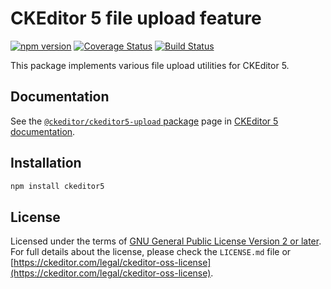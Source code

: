 CKEditor&nbsp;5 file upload feature
========================================

[![npm version](https://badge.fury.io/js/%40ckeditor%2Fckeditor5-upload.svg)](https://www.npmjs.com/package/@ckeditor/ckeditor5-upload)
[![Coverage Status](https://coveralls.io/repos/github/ckeditor/ckeditor5/badge.svg?branch=master)](https://coveralls.io/github/ckeditor/ckeditor5?branch=master)
[![Build Status](https://travis-ci.com/ckeditor/ckeditor5.svg?branch=master)](https://app.travis-ci.com/github/ckeditor/ckeditor5)

This package implements various file upload utilities for CKEditor&nbsp;5.

## Documentation

See the [`@ckeditor/ckeditor5-upload` package](https://ckeditor.com/docs/ckeditor5/latest/api/upload.html) page in [CKEditor&nbsp;5 documentation](https://ckeditor.com/docs/ckeditor5/latest/).

## Installation

```bash
npm install ckeditor5
```

## License

Licensed under the terms of [GNU General Public License Version 2 or later](http://www.gnu.org/licenses/gpl.html). For full details about the license, please check the `LICENSE.md` file or [https://ckeditor.com/legal/ckeditor-oss-license](https://ckeditor.com/legal/ckeditor-oss-license).
